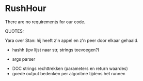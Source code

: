 # RushHour

There are no requirements for our code.

QUOTES:

Yara over Stan: hij heeft z'n appel en z'n peer door elkaar gehaald.

<!-- + init.py bestanden aanpassen -->
+ hashh (ipv lijst naar str, strings toevoegen?)
<!-- + class: constructiveAlgorithm maken, INHERITANCE -->
<!-- + dubbele dingen uit BFS, DFS, BeFS, IDDFS halen -->
<!-- + make_possible_babies is lange functie -->
<!-- + elk algoritme een run functie geven, die ook een solution teruggeeft -->
+ args parser
<!-- + requirements.txt maken -->
+ DOC strings rechttrekken (parameters en return waardes)
+ goede output bedenken per algoritme tijdens het runnen
<!-- + leeg environment aanmaken met anaconda en pipreqs om requirements te testen -->
<!-- + archief van BEAM search aanpassen! met distance -->
